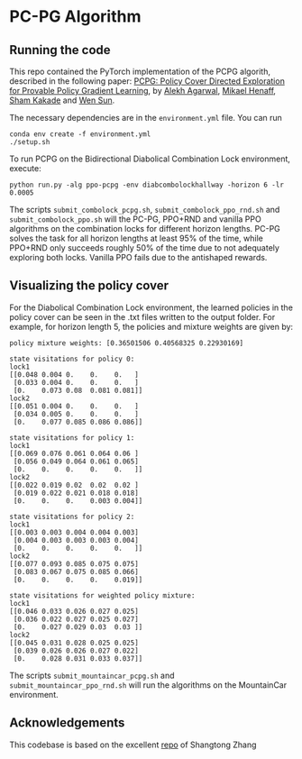 # PC-PG Algorithm 


## Running the code

This repo contained the PyTorch implementation of the PCPG algorith, described in the following paper: [PCPG: Policy Cover Directed Exploration for Provable Policy Gradient Learning](https://arxiv.org/abs/2007.08459), by [Alekh Agarwal](http://alekhagarwal.net/), [Mikael Henaff](http://mikaelhenaff.net), [Sham Kakade](https://homes.cs.washington.edu/~sham/) and [Wen Sun](https://wensun.github.io/).

The necessary dependencies are in the ```environment.yml``` file. You can run

```
conda env create -f environment.yml
./setup.sh
```

To run PCPG on the Bidirectional Diabolical Combination Lock environment, execute:


```
python run.py -alg ppo-pcpg -env diabcombolockhallway -horizon 6 -lr 0.0005
```

The scripts ```submit_combolock_pcpg.sh```, ```submit_combolock_ppo_rnd.sh``` and ```submit_combolock_ppo.sh``` will the PC-PG, PPO+RND and vanilla PPO algorithms on the combination locks for different horizon lengths. PC-PG solves the task for all horizon lengths at least 95% of the time, while PPO+RND only succeeds roughly 50% of the time due to not adequately exploring both locks. Vanilla PPO fails due to the antishaped rewards. 


## Visualizing the policy cover

For the Diabolical Combination Lock environment, the learned policies in the policy cover can be seen in the .txt files written to the output folder. For example, for horizon length 5, the policies and mixture weights are given by:

```
policy mixture weights: [0.36501506 0.40568325 0.22930169]

state visitations for policy 0:
lock1
[[0.048 0.004 0.    0.    0.   ]
 [0.033 0.004 0.    0.    0.   ]
 [0.    0.073 0.08  0.081 0.081]]
lock2
[[0.051 0.004 0.    0.    0.   ]
 [0.034 0.005 0.    0.    0.   ]
 [0.    0.077 0.085 0.086 0.086]]

state visitations for policy 1:
lock1
[[0.069 0.076 0.061 0.064 0.06 ]
 [0.056 0.049 0.064 0.061 0.065]
 [0.    0.    0.    0.    0.   ]]
lock2
[[0.022 0.019 0.02  0.02  0.02 ]
 [0.019 0.022 0.021 0.018 0.018]
 [0.    0.    0.    0.003 0.004]]

state visitations for policy 2:
lock1
[[0.003 0.003 0.004 0.004 0.003]
 [0.004 0.003 0.003 0.003 0.004]
 [0.    0.    0.    0.    0.   ]]
lock2
[[0.077 0.093 0.085 0.075 0.075]
 [0.083 0.067 0.075 0.085 0.066]
 [0.    0.    0.    0.    0.019]]

state visitations for weighted policy mixture:
lock1
[[0.046 0.033 0.026 0.027 0.025]
 [0.036 0.022 0.027 0.025 0.027]
 [0.    0.027 0.029 0.03  0.03 ]]
lock2
[[0.045 0.031 0.028 0.025 0.025]
 [0.039 0.026 0.026 0.027 0.022]
 [0.    0.028 0.031 0.033 0.037]]
```

The scripts ```submit_mountaincar_pcpg.sh``` and ```submit_mountaincar_ppo_rnd.sh``` will run the algorithms on the MountainCar environment.


## Acknowledgements

This codebase is based on the excellent [repo](https://github.com/ShangtongZhang/DeepRL) of Shangtong Zhang